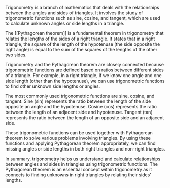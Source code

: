 
Trigonometry is a branch of mathematics that deals with the relationships between the angles and sides of triangles. It involves the study of trigonometric functions such as sine, cosine, and tangent, which are used to calculate unknown angles or side lengths in a triangle.

The [[Pythagorean theorem]] is a fundamental theorem in trigonometry that relates the lengths of the sides of a right triangle. It states that in a right triangle, the square of the length of the hypotenuse (the side opposite the right angle) is equal to the sum of the squares of the lengths of the other two sides.

Trigonometry and the Pythagorean theorem are closely connected because trigonometric functions are defined based on ratios between different sides of a triangle. For example, in a right triangle, if we know one angle and one side length (other than the hypotenuse), we can use trigonometric functions to find other unknown side lengths or angles.

The most commonly used trigonometric functions are sine, cosine, and tangent. Sine (sin) represents the ratio between the length of the side opposite an angle and the hypotenuse. Cosine (cos) represents the ratio between the length of an adjacent side and hypotenuse. Tangent (tan) represents the ratio between the length of an opposite side and an adjacent side.

These trigonometric functions can be used together with Pythagorean theorem to solve various problems involving triangles. By using these functions and applying Pythagorean theorem appropriately, we can find missing angles or side lengths in both right triangles and non-right triangles.

In summary, trigonometry helps us understand and calculate relationships between angles and sides in triangles using trigonometric functions. The Pythagorean theorem is an essential concept within trigonometry as it connects to finding unknowns in right triangles by relating their sides' lengths.